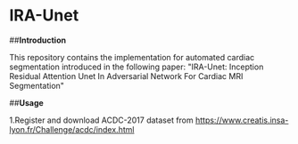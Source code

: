 # IRA-Unet
##**Introduction**

This repository contains the  implementation for automated cardiac segmentation introduced in the following paper: "IRA-Unet: Inception Residual Attention Unet In Adversarial Network For Cardiac MRI Segmentation"

##**Usage**

1.Register and download ACDC-2017 dataset from https://www.creatis.insa-lyon.fr/Challenge/acdc/index.html
